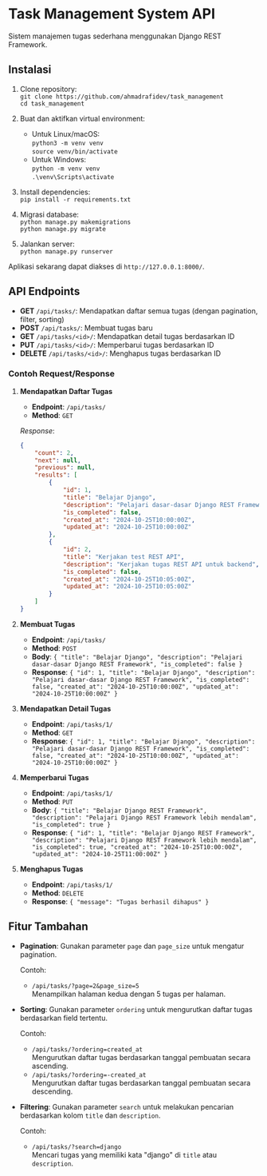 # Task Management System API

Sistem manajemen tugas sederhana menggunakan Django REST Framework.

## Instalasi

1. Clone repository:  
   `git clone https://github.com/ahmadrafidev/task_management`  
   `cd task_management`

2. Buat dan aktifkan virtual environment:  
   - Untuk Linux/macOS:  
     `python3 -m venv venv`  
     `source venv/bin/activate`  
   - Untuk Windows:  
     `python -m venv venv`  
     `.\venv\Scripts\activate`

3. Install dependencies:  
   `pip install -r requirements.txt`

4. Migrasi database:  
   `python manage.py makemigrations`  
   `python manage.py migrate`

5. Jalankan server:  
   `python manage.py runserver`

Aplikasi sekarang dapat diakses di `http://127.0.0.1:8000/`.

## API Endpoints

- **GET** `/api/tasks/`: Mendapatkan daftar semua tugas (dengan pagination, filter, sorting)  
- **POST** `/api/tasks/`: Membuat tugas baru  
- **GET** `/api/tasks/<id>/`: Mendapatkan detail tugas berdasarkan ID  
- **PUT** `/api/tasks/<id>/`: Memperbarui tugas berdasarkan ID  
- **DELETE** `/api/tasks/<id>/`: Menghapus tugas berdasarkan ID  

### Contoh Request/Response

1. **Mendapatkan Daftar Tugas**  
   - **Endpoint**: `/api/tasks/`  
   - **Method**: `GET`  

   _Response_:  
   ```json
   {
       "count": 2,
       "next": null,
       "previous": null,
       "results": [
           {
               "id": 1,
               "title": "Belajar Django",
               "description": "Pelajari dasar-dasar Django REST Framework",
               "is_completed": false,
               "created_at": "2024-10-25T10:00:00Z",
               "updated_at": "2024-10-25T10:00:00Z"
           },
           {
               "id": 2,
               "title": "Kerjakan test REST API",
               "description": "Kerjakan tugas REST API untuk backend",
               "is_completed": false,
               "created_at": "2024-10-25T10:05:00Z",
               "updated_at": "2024-10-25T10:05:00Z"
           }
       ]
   }

2. **Membuat Tugas**  
   - **Endpoint**: `/api/tasks/`  
   - **Method**: `POST`  
   - **Body**: `{ "title": "Belajar Django", "description": "Pelajari dasar-dasar Django REST Framework", "is_completed": false }`  
   - **Response**: `{ "id": 1, "title": "Belajar Django", "description": "Pelajari dasar-dasar Django REST Framework", "is_completed": false, "created_at": "2024-10-25T10:00:00Z", "updated_at": "2024-10-25T10:00:00Z" }`

3. **Mendapatkan Detail Tugas**  
   - **Endpoint**: `/api/tasks/1/`  
   - **Method**: `GET`  
   - **Response**: `{ "id": 1, "title": "Belajar Django", "description": "Pelajari dasar-dasar Django REST Framework", "is_completed": false, "created_at": "2024-10-25T10:00:00Z", "updated_at": "2024-10-25T10:00:00Z" }`

4. **Memperbarui Tugas**  
   - **Endpoint**: `/api/tasks/1/`  
   - **Method**: `PUT`  
   - **Body**: `{ "title": "Belajar Django REST Framework", "description": "Pelajari Django REST Framework lebih mendalam", "is_completed": true }`  
   - **Response**: `{ "id": 1, "title": "Belajar Django REST Framework", "description": "Pelajari Django REST Framework lebih mendalam", "is_completed": true, "created_at": "2024-10-25T10:00:00Z", "updated_at": "2024-10-25T11:00:00Z" }`

5. **Menghapus Tugas**  
   - **Endpoint**: `/api/tasks/1/`  
   - **Method**: `DELETE`  
   - **Response**: `{ "message": "Tugas berhasil dihapus" }`

## Fitur Tambahan

- **Pagination**: Gunakan parameter `page` dan `page_size` untuk mengatur pagination.
  
  Contoh:
  - `/api/tasks/?page=2&page_size=5`  
    Menampilkan halaman kedua dengan 5 tugas per halaman.

- **Sorting**: Gunakan parameter `ordering` untuk mengurutkan daftar tugas berdasarkan field tertentu.

  Contoh:
  - `/api/tasks/?ordering=created_at`  
    Mengurutkan daftar tugas berdasarkan tanggal pembuatan secara ascending.
  - `/api/tasks/?ordering=-created_at`  
    Mengurutkan daftar tugas berdasarkan tanggal pembuatan secara descending.

- **Filtering**: Gunakan parameter `search` untuk melakukan pencarian berdasarkan kolom `title` dan `description`.

  Contoh:
  - `/api/tasks/?search=django`  
    Mencari tugas yang memiliki kata "django" di `title` atau `description`.

